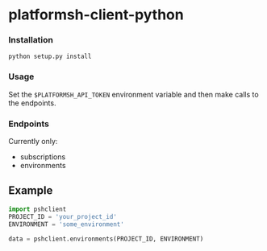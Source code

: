 # platformsh-client-python


### Installation

```
python setup.py install
```

### Usage

Set the `$PLATFORMSH_API_TOKEN` environment variable and then make calls to the endpoints.


### Endpoints

Currently only:

- subscriptions
- environments


## Example

```python
import pshclient
PROJECT_ID = 'your_project_id'
ENVIRONMENT = 'some_environment'

data = pshclient.environments(PROJECT_ID, ENVIRONMENT)
```
